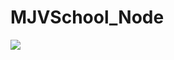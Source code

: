 # MJVSchool_Node

<div alin="center">
<img src='https://user-images.githubusercontent.com/36546342/232256013-b4721708-4c0f-4316-9c0b-05b22be6b792.JPG'/>
</div>
